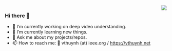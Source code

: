 <a href="https://github.com/th2l/github-readme-stats">
   <img align="right" src="https://github-readme-stats-th2l.vercel.app/api?username=th2l&show_icons=true&theme=dark"/>
</a>

### Hi there 👋
- 🔭 I’m currently working on deep video understanding.
- 🌱 I’m currently learning new things.
- 💬 Ask me about my projects/repos.
- 📫 How to reach me: 📨 vthuynh (at) ieee.org / https://vthuynh.net




